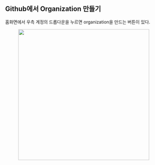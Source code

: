## Github에서 Organization 만들기

홈화면에서 우측 계정의 드롭다운을 누르면 organization을 만드는 버튼이 있다.
<p align = "center">
<img src="img/create organization button.png" width="420"><br/>
</p>
